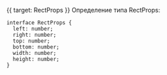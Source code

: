 {{ target: RectProps }}
Определение типа RectProps:
```
interface RectProps {
  left: number;
  right: number;
  top: number;
  bottom: number;
  width: number;
  height: number;
}
```